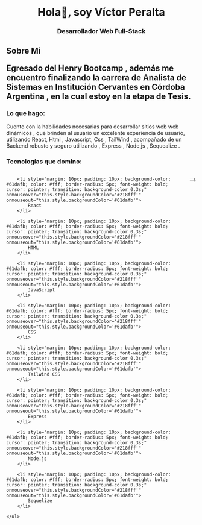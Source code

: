 <h1 align="center">Hola👋, soy Víctor Peralta</h1>
<h3 align="center"> Desarrollador Web Full-Stack</h3>

<h2 align="left">Sobre Mi</ h2>
<p align="left">
Egresado del Henry Bootcamp , además me encuentro finalizando la carrera de Analista de Sistemas en Institución Cervantes en Córdoba Argentina , en la cual estoy en la etapa de Tesis.
</p>

<h3 align="left">Lo que hago:</h3>
<p>
  Cuento con la habilidades necesarias para desarrollar  sitios web web dinámicos , que brinden al usuario un excelente experiencia de usuario, utilizando React, Html , Javascript, Css , TailWind ,  acompañado de un Backend robusto y seguro utilizando , Express , Node.js , Sequealize .
  </p>

<h3 align="left">Tecnologías que domino:</h3>
 <ul style="list-style: none; padding: 0; display: flex; justify-content: center;">

        <li style="margin: 10px; padding: 10px; background-color: #61dafb; color: #fff; border-radius: 5px; font-weight: bold; cursor: pointer; transition: background-color 0.3s;" onmouseover="this.style.backgroundColor='#218fff'" onmouseout="this.style.backgroundColor='#61dafb'">
            React
        </li>

        <li style="margin: 10px; padding: 10px; background-color: #61dafb; color: #fff; border-radius: 5px; font-weight: bold; cursor: pointer; transition: background-color 0.3s;" onmouseover="this.style.backgroundColor='#218fff'" onmouseout="this.style.backgroundColor='#61dafb'">
            HTML
        </li>

        <li style="margin: 10px; padding: 10px; background-color: #61dafb; color: #fff; border-radius: 5px; font-weight: bold; cursor: pointer; transition: background-color 0.3s;" onmouseover="this.style.backgroundColor='#218fff'" onmouseout="this.style.backgroundColor='#61dafb'">
            JavaScript
        </li>

        <li style="margin: 10px; padding: 10px; background-color: #61dafb; color: #fff; border-radius: 5px; font-weight: bold; cursor: pointer; transition: background-color 0.3s;" onmouseover="this.style.backgroundColor='#218fff'" onmouseout="this.style.backgroundColor='#61dafb'">
            CSS
        </li>

        <li style="margin: 10px; padding: 10px; background-color: #61dafb; color: #fff; border-radius: 5px; font-weight: bold; cursor: pointer; transition: background-color 0.3s;" onmouseover="this.style.backgroundColor='#218fff'" onmouseout="this.style.backgroundColor='#61dafb'">
            Tailwind CSS
        </li>

        <li style="margin: 10px; padding: 10px; background-color: #61dafb; color: #fff; border-radius: 5px; font-weight: bold; cursor: pointer; transition: background-color 0.3s;" onmouseover="this.style.backgroundColor='#218fff'" onmouseout="this.style.backgroundColor='#61dafb'">
            Express
        </li>

        <li style="margin: 10px; padding: 10px; background-color: #61dafb; color: #fff; border-radius: 5px; font-weight: bold; cursor: pointer; transition: background-color 0.3s;" onmouseover="this.style.backgroundColor='#218fff'" onmouseout="this.style.backgroundColor='#61dafb'">
            Node.js
        </li>

        <li style="margin: 10px; padding: 10px; background-color: #61dafb; color: #fff; border-radius: 5px; font-weight: bold; cursor: pointer; transition: background-color 0.3s;" onmouseover="this.style.backgroundColor='#218fff'" onmouseout="this.style.backgroundColor='#61dafb'">
            Sequelize
        </li>

    </ul>

-->

